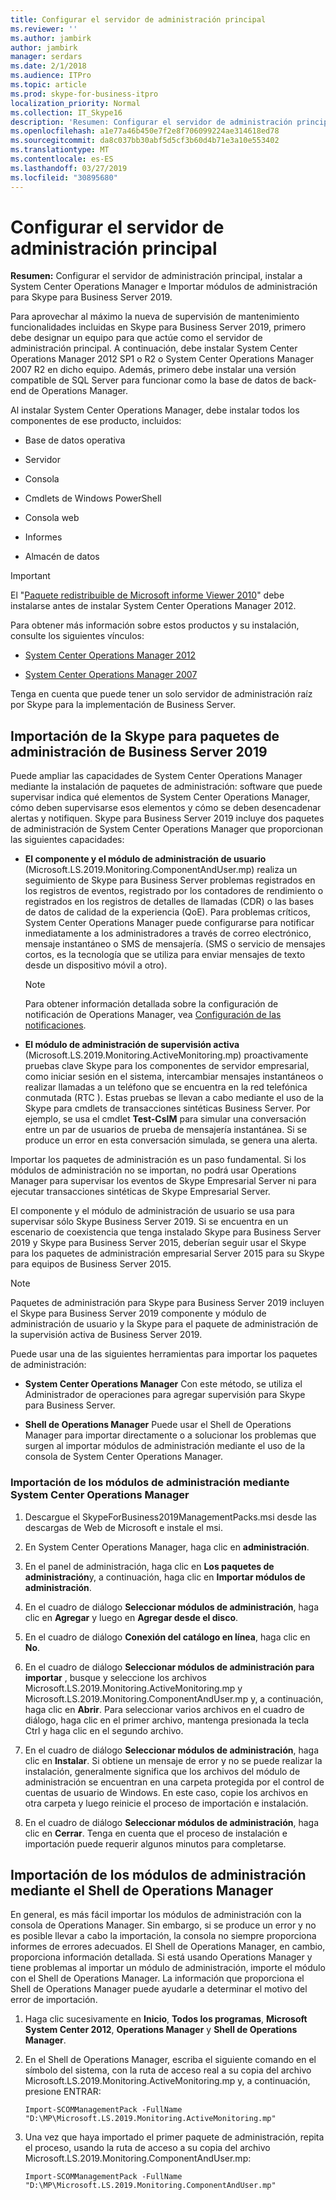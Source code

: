 ```yaml
---
title: Configurar el servidor de administración principal
ms.reviewer: ''
ms.author: jambirk
author: jambirk
manager: serdars
ms.date: 2/1/2018
ms.audience: ITPro
ms.topic: article
ms.prod: skype-for-business-itpro
localization_priority: Normal
ms.collection: IT_Skype16
description: 'Resumen: Configurar el servidor de administración principal, instalar a System Center Operations Manager e Importar módulos de administración para Skype para Business Server 2019.'
ms.openlocfilehash: a1e77a46b450e7f2e8f706099224ae314618ed78
ms.sourcegitcommit: da8c037bb30abf5d5cf3b60d4b71e3a10e553402
ms.translationtype: MT
ms.contentlocale: es-ES
ms.lasthandoff: 03/27/2019
ms.locfileid: "30895680"
---
```

# <a name="configure-the-primary-management-server"></a>Configurar el servidor de administración principal

**Resumen:** Configurar el servidor de administración principal, instalar a System Center Operations Manager e Importar módulos de administración para Skype para Business Server 2019.

Para aprovechar al máximo la nueva de supervisión de mantenimiento funcionalidades incluidas en Skype para Business Server 2019, primero debe designar un equipo para que actúe como el servidor de administración principal. A continuación, debe instalar System Center Operations Manager 2012 SP1 o R2 o System Center Operations Manager 2007 R2 en dicho equipo. Además, primero debe instalar una versión compatible de SQL Server para funcionar como la base de datos de back-end de Operations Manager.

Al instalar System Center Operations Manager, debe instalar todos los componentes de ese producto, incluidos:

- Base de datos operativa

- Servidor

- Consola

- Cmdlets de Windows PowerShell

- Consola web

- Informes

- Almacén de datos

> [!IMPORTANT]
> El "[Paquete redistribuible de Microsoft informe Viewer 2010](https://www.microsoft.com/en-us/download/details.aspx?id=6442)" debe instalarse antes de instalar System Center Operations Manager 2012.

Para obtener más información sobre estos productos y su instalación, consulte los siguientes vínculos:

- [System Center Operations Manager 2012](https://go.microsoft.com/fwlink/p/?linkid=257527)

- [System Center Operations Manager 2007](https://technet.microsoft.com/en-us/library/bb735860.aspx)

Tenga en cuenta que puede tener un solo servidor de administración raíz por Skype para la implementación de Business Server.

## <a name="importing-the-skype-for-business-server-2019-management-packs"></a>Importación de la Skype para paquetes de administración de Business Server 2019

Puede ampliar las capacidades de System Center Operations Manager mediante la instalación de paquetes de administración: software que puede supervisar indica qué elementos de System Center Operations Manager, cómo deben supervisarse esos elementos y cómo se deben desencadenar alertas y notifiquen. Skype para Business Server 2019 incluye dos paquetes de administración de System Center Operations Manager que proporcionan las siguientes capacidades:

- **El componente y el módulo de administración de usuario** (Microsoft.LS.2019.Monitoring.ComponentAndUser.mp) realiza un seguimiento de Skype para Business Server problemas registrados en los registros de eventos, registrado por los contadores de rendimiento o registrados en los registros de detalles de llamadas (CDR) o las bases de datos de calidad de la experiencia (QoE). Para problemas críticos, System Center Operations Manager puede configurarse para notificar inmediatamente a los administradores a través de correo electrónico, mensaje instantáneo o SMS de mensajería. (SMS o servicio de mensajes cortos, es la tecnología que se utiliza para enviar mensajes de texto desde un dispositivo móvil a otro).

    > [!NOTE]
    >  Para obtener información detallada sobre la configuración de notificación de Operations Manager, vea [Configuración de las notificaciones](https://go.microsoft.com/fwlink/p/?LinkID=268785&amp;amp;clcid=0x409).

- **El módulo de administración de supervisión activa** (Microsoft.LS.2019.Monitoring.ActiveMonitoring.mp) proactivamente pruebas clave Skype para los componentes de servidor empresarial, como iniciar sesión en el sistema, intercambiar mensajes instantáneos o realizar llamadas a un teléfono que se encuentra en la red telefónica conmutada (RTC ). Estas pruebas se llevan a cabo mediante el uso de la Skype para cmdlets de transacciones sintéticas Business Server. Por ejemplo, se usa el cmdlet **Test-CsIM** para simular una conversación entre un par de usuarios de prueba de mensajería instantánea. Si se produce un error en esta conversación simulada, se genera una alerta.

Importar los paquetes de administración es un paso fundamental. Si los módulos de administración no se importan, no podrá usar Operations Manager para supervisar los eventos de Skype Empresarial Server ni para ejecutar transacciones sintéticas de Skype Empresarial Server.

El componente y el módulo de administración de usuario se usa para supervisar sólo Skype Business Server 2019. Si se encuentra en un escenario de coexistencia que tenga instalado Skype para Business Server 2019 y Skype para Business Server 2015, deberían seguir usar el Skype para los paquetes de administración empresarial Server 2015 para su Skype para equipos de Business Server 2015.

> [!NOTE]
> Paquetes de administración para Skype para Business Server 2019 incluyen el Skype para Business Server 2019 componente y módulo de administración de usuario y la Skype para el paquete de administración de la supervisión activa de Business Server 2019.

Puede usar una de las siguientes herramientas para importar los paquetes de administración:

- **System Center Operations Manager** Con este método, se utiliza el Administrador de operaciones para agregar supervisión para Skype para Business Server.

- **Shell de Operations Manager** Puede usar el Shell de Operations Manager para importar directamente o a solucionar los problemas que surgen al importar módulos de administración mediante el uso de la consola de System Center Operations Manager.

### <a name="importing-the-management-packs-by-using-system-center-operations-manager"></a>Importación de los módulos de administración mediante System Center Operations Manager

1. Descargue el SkypeForBusiness2019ManagementPacks.msi desde las descargas de Web de Microsoft e instale el msi.

2. En System Center Operations Manager, haga clic en **administración**.

3. En el panel de administración, haga clic en **Los paquetes de administración**y, a continuación, haga clic en **Importar módulos de administración**.

4. En el cuadro de diálogo **Seleccionar módulos de administración**, haga clic en **Agregar** y luego en **Agregar desde el disco**.

5. En el cuadro de diálogo **Conexión del catálogo en línea**, haga clic en **No**.

6. En el cuadro de diálogo **Seleccionar módulos de administración para importar** , busque y seleccione los archivos Microsoft.LS.2019.Monitoring.ActiveMonitoring.mp y Microsoft.LS.2019.Monitoring.ComponentAndUser.mp y, a continuación, haga clic en **Abrir**. Para seleccionar varios archivos en el cuadro de diálogo, haga clic en el primer archivo, mantenga presionada la tecla Ctrl y haga clic en el segundo archivo.

7. En el cuadro de diálogo **Seleccionar módulos de administración**, haga clic en **Instalar**. Si obtiene un mensaje de error y no se puede realizar la instalación, generalmente significa que los archivos del módulo de administración se encuentran en una carpeta protegida por el control de cuentas de usuario de Windows. En este caso, copie los archivos en otra carpeta y luego reinicie el proceso de importación e instalación.

8. En el cuadro de diálogo **Seleccionar módulos de administración**, haga clic en **Cerrar**. Tenga en cuenta que el proceso de instalación e importación puede requerir algunos minutos para completarse.

## <a name="importing-the-management-packs-by-using-the-operations-manager-shell"></a>Importación de los módulos de administración mediante el Shell de Operations Manager

En general, es más fácil importar los módulos de administración con la consola de Operations Manager. Sin embargo, si se produce un error y no es posible llevar a cabo la importación, la consola no siempre proporciona informes de errores adecuados. El Shell de Operations Manager, en cambio, proporciona información detallada. Si está usando Operations Manager y tiene problemas al importar un módulo de administración, importe el módulo con el Shell de Operations Manager. La información que proporciona el Shell de Operations Manager puede ayudarle a determinar el motivo del error de importación.

1. Haga clic sucesivamente en **Inicio**, **Todos los programas**, **Microsoft System Center 2012**, **Operations Manager** y **Shell de Operations Manager**.

2. En el Shell de Operations Manager, escriba el siguiente comando en el símbolo del sistema, con la ruta de acceso real a su copia del archivo Microsoft.LS.2019.Monitoring.ActiveMonitoring.mp y, a continuación, presione ENTRAR:

   ```
   Import-SCOMManagementPack -FullName "D:\MP\Microsoft.LS.2019.Monitoring.ActiveMonitoring.mp"
   ```

3. Una vez que haya importado el primer paquete de administración, repita el proceso, usando la ruta de acceso a su copia del archivo Microsoft.LS.2019.Monitoring.ComponentAndUser.mp:

   ```
   Import-SCOMManagementPack -FullName "D:\MP\Microsoft.LS.2019.Monitoring.ComponentAndUser.mp"
   ```
